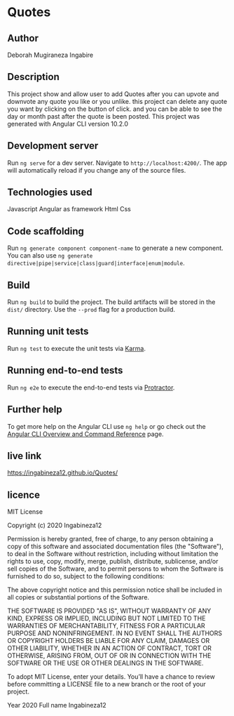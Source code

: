 # Quotes
## Author
Deborah Mugiraneza Ingabire

## Description
This project show and allow user to add Quotes after you can upvote and downvote any quote you like or you unlike. this project can delete any quote you want by clicking on the button of click. and you can be able to see the day or month past after the quote is been posted. This project was generated with Angular CLI version 10.2.0

## Development server

Run `ng serve` for a dev server. Navigate to `http://localhost:4200/`. The app will automatically reload if you change any of the source files.

## Technologies used
Javascript
Angular as framework
Html
Css

## Code scaffolding

Run `ng generate component component-name` to generate a new component. You can also use `ng generate directive|pipe|service|class|guard|interface|enum|module`.

## Build

Run `ng build` to build the project. The build artifacts will be stored in the `dist/` directory. Use the `--prod` flag for a production build.

## Running unit tests

Run `ng test` to execute the unit tests via [Karma](https://karma-runner.github.io).

## Running end-to-end tests

Run `ng e2e` to execute the end-to-end tests via [Protractor](http://www.protractortest.org/).

## Further help

To get more help on the Angular CLI use `ng help` or go check out the [Angular CLI Overview and Command Reference](https://angular.io/cli) page.

## live link 

https://ingabineza12.github.io/Quotes/

## licence

MIT License

Copyright (c) 2020 Ingabineza12

Permission is hereby granted, free of charge, to any person obtaining a copy of this software and associated documentation files (the "Software"), to deal in the Software without restriction, including without limitation the rights to use, copy, modify, merge, publish, distribute, sublicense, and/or sell copies of the Software, and to permit persons to whom the Software is furnished to do so, subject to the following conditions:

The above copyright notice and this permission notice shall be included in all copies or substantial portions of the Software.

THE SOFTWARE IS PROVIDED "AS IS", WITHOUT WARRANTY OF ANY KIND, EXPRESS OR IMPLIED, INCLUDING BUT NOT LIMITED TO THE WARRANTIES OF MERCHANTABILITY, FITNESS FOR A PARTICULAR PURPOSE AND NONINFRINGEMENT. IN NO EVENT SHALL THE AUTHORS OR COPYRIGHT HOLDERS BE LIABLE FOR ANY CLAIM, DAMAGES OR OTHER LIABILITY, WHETHER IN AN ACTION OF CONTRACT, TORT OR OTHERWISE, ARISING FROM, OUT OF OR IN CONNECTION WITH THE SOFTWARE OR THE USE OR OTHER DEALINGS IN THE SOFTWARE.

To adopt MIT License, enter your details. You’ll have a chance to review before committing a LICENSE file to a new branch or the root of your project.

Year 
2020
Full name 
Ingabineza12



